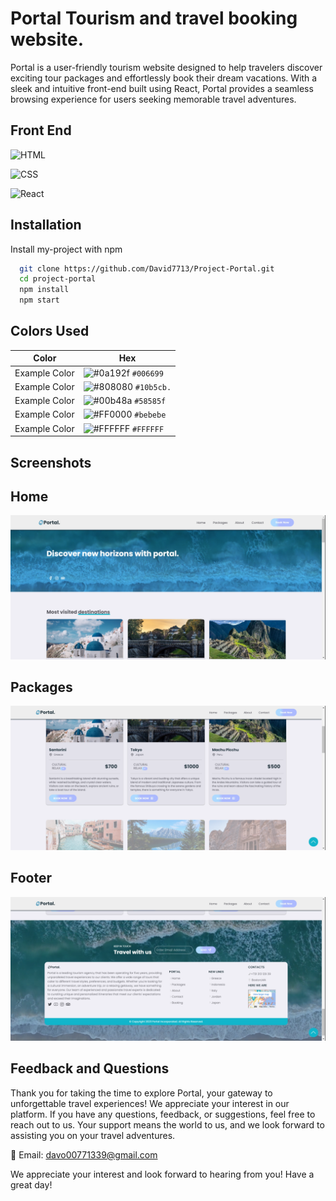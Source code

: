 
# Portal Tourism and travel booking website. 

Portal is a user-friendly tourism website designed to help travelers discover exciting tour packages and effortlessly book their dream vacations. With a sleek and intuitive front-end built using React, Portal provides a seamless browsing experience for users seeking memorable travel adventures.


## Front End



![HTML](https://img.shields.io/badge/-HTML-orange?logo=html5&logoColor=white)

![CSS](https://img.shields.io/badge/-CSS-blue?logo=css3&logoColor=white)

![React](https://img.shields.io/badge/-React-blue?logo=react&logoColor=white)


## Installation

Install my-project with npm

```bash
  git clone https://github.com/David7713/Project-Portal.git
  cd project-portal
  npm install
  npm start

```
    
## Colors Used

| Color         | Hex                                                                |
| ------------- | ------------------------------------------------------------------ |
| Example Color | ![#0a192f](https://via.placeholder.com/10/006699?text=+) `#006699` |
| Example Color | ![#808080](https://via.placeholder.com/10/10b5cb.?text=+) `#10b5cb.` |
| Example Color | ![#00b48a](https://via.placeholder.com/10/58585f?text=+) `#58585f` |
| Example Color | ![#FF0000](https://via.placeholder.com/10/bebebe?text=+) `#bebebe` |
| Example Color | ![#FFFFFF](https://via.placeholder.com/10/FFFFFF?text=+) `#FFFFFF` |


## Screenshots
   ## Home
![App Screenshot](https://github.com/David7713/Project-Portal/blob/main/src/Screenshots/Home.png?raw=true)

   ## Packages
![App Screenshot](https://github.com/David7713/Project-Portal/blob/main/src/Screenshots/Packages.png?raw=true)

   ## Footer
![App Screenshot](https://github.com/David7713/Project-Portal/blob/main/src/Screenshots/Footer.png?raw=true)

  




## Feedback and Questions
Thank you for taking the time to explore Portal, your gateway to unforgettable travel experiences! We appreciate your interest in our platform. If you have any questions, feedback, or suggestions, feel free to reach out to us. Your support means the world to us, and we look forward to assisting you on your travel adventures. 

📧 Email: davo00771339@gmail.com

We appreciate your interest and look forward to hearing from you! Have a great day!

